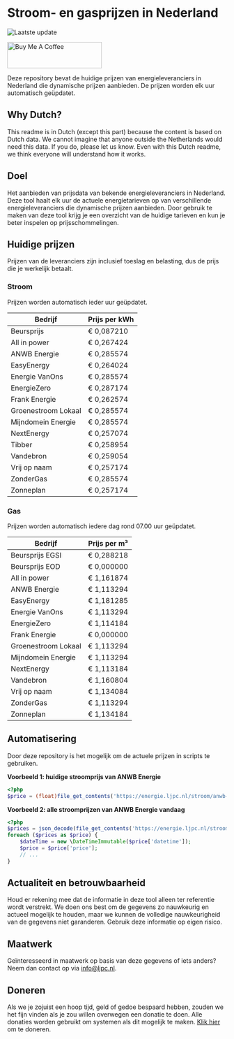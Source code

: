 # Stroom- en gasprijzen in Nederland

![Laatste update](https://img.shields.io/badge/laatste%20update-2024--05--16%2007%3A00%20CET-brightgreen)

<a href="https://www.buymeacoffee.com/Lars-" target="_blank"><img src="https://cdn.buymeacoffee.com/buttons/v2/default-orange.png" alt="Buy Me A Coffee" height="60" style="height: 60px !important;width: 217px !important;" ></a>

Deze repository bevat de huidige prijzen van energieleveranciers in Nederland die dynamische prijzen aanbieden. De prijzen worden elk uur automatisch geüpdatet.

## Why Dutch?

This readme is in Dutch (except this part) because the content is based on Dutch data. We cannot imagine that anyone outside the Netherlands would need this data. If you do, please let us know. Even with this Dutch readme, we think
everyone will understand how it works.

## Doel

Het aanbieden van prijsdata van bekende energieleveranciers in Nederland. Deze tool haalt elk uur de actuele energietarieven op van verschillende energieleveranciers die dynamische prijzen aanbieden. Door gebruik te maken van deze tool
krijg je een overzicht van de huidige tarieven en kun je beter inspelen op prijsschommelingen.

## Huidige prijzen

Prijzen van de leveranciers zijn inclusief toeslag en belasting, dus de prijs die je werkelijk betaalt.

### Stroom

Prijzen worden automatisch ieder uur geüpdatet.

 Bedrijf | Prijs per kWh 
---------|---------------
Beursprijs | € 0,087210
All in power | € 0,267424
ANWB Energie | € 0,285574
EasyEnergy | € 0,264024
Energie VanOns | € 0,285574
EnergieZero | € 0,287174
Frank Energie | € 0,262574
Groenestroom Lokaal | € 0,285574
Mijndomein Energie | € 0,285574
NextEnergy | € 0,257074
Tibber | € 0,258954
Vandebron | € 0,259054
Vrij op naam | € 0,257174
ZonderGas | € 0,285574
Zonneplan | € 0,257174


### Gas

Prijzen worden automatisch iedere dag rond 07.00 uur geüpdatet.

 Bedrijf | Prijs per m³ 
---------|--------------
Beursprijs EGSI | € 0,288218
Beursprijs EOD | € 0,000000
All in power | € 1,161874
ANWB Energie | € 1,113294
EasyEnergy | € 1,181285
Energie VanOns | € 1,113294
EnergieZero | € 1,114184
Frank Energie | € 0,000000
Groenestroom Lokaal | € 1,113294
Mijndomein Energie | € 1,113294
NextEnergy | € 1,113184
Vandebron | € 1,160804
Vrij op naam | € 1,134084
ZonderGas | € 1,113294
Zonneplan | € 1,134184


## Automatisering

Door deze repository is het mogelijk om de actuele prijzen in scripts te gebruiken.

**Voorbeeld 1: huidige stroomprijs van ANWB Energie**

```php
<?php
$price = (float)file_get_contents('https://energie.ljpc.nl/stroom/anwb-energie-nu.txt');

```

**Voorbeeld 2: alle stroomprijzen van ANWB Energie vandaag**

```php
<?php
$prices = json_decode(file_get_contents('https://energie.ljpc.nl/stroom/all-in-power-vandaag.json'),true);
foreach ($prices as $price) {
    $dateTime = new \DateTimeImmutable($price['datetime']);
    $price = $price['price'];
    // ...
}
```

## Actualiteit en betrouwbaarheid

Houd er rekening mee dat de informatie in deze tool alleen ter referentie wordt verstrekt. We doen ons best om de gegevens zo nauwkeurig en actueel mogelijk te houden, maar we kunnen de volledige nauwkeurigheid van de gegevens niet
garanderen. Gebruik deze informatie op eigen risico.

## Maatwerk

Geïnteresseerd in maatwerk op basis van deze gegevens of iets anders? Neem dan contact op
via [info@ljpc.nl](mailto:info@ljpc.nl?subject=Energie%20prijzen).

## Doneren

Als we je zojuist een hoop tijd, geld of gedoe bespaard hebben, zouden we het fijn vinden als je zou willen overwegen een
donatie te doen. Alle donaties worden gebruikt om systemen als dit mogelijk te
maken. [Klik hier](https://www.buymeacoffee.com/Lars-) om te doneren.
